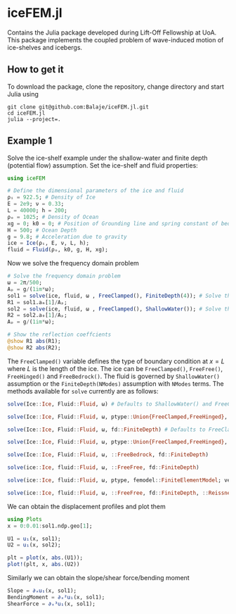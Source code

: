 # iceFEM.jl

Contains the Julia package developed during Lift-Off Fellowship at
UoA. This package implements the coupled problem of wave-induced
motion of ice-shelves and icebergs.

## How to get it

To download the package, clone the repository, change directory and
start Julia using

```shell
git clone git@github.com:Balaje/iceFEM.jl.git
cd iceFEM.jl
julia --project=.
```

## Example 1

Solve the ice-shelf example under the shallow-water and finite depth
(potential flow) assumption. Set the ice-shelf and fluid properties:

```julia
using iceFEM

# Define the dimensional parameters of the ice and fluid
ρᵢ = 922.5; # Density of Ice
E = 2e9; ν = 0.33;
L = 40000; h = 200;
ρₒ = 1025; # Density of Ocean
xg = 0; k0 = 0; # Position of Grounding line and spring constant of bedrock (0 if not available)
H = 500; # Ocean Depth
g = 9.8; # Acceleration due to gravity
ice = Ice(ρᵢ, E, ν, L, h);
fluid = Fluid(ρₒ, k0, g, H, xg);
```

Now we solve the frequency domain problem

```julia
# Solve the frequency domain problem
ω = 2π/500;
Aₚ = g/(1im*ω);
sol1 = solve(ice, fluid, ω , FreeClamped(), FiniteDepth(4)); # Solve the finite depth problem using 4 modes
R1 = sol1.aₘ[1]/Aₚ;
sol2 = solve(ice, fluid, ω , FreeClamped(), ShallowWater()); # Solve the shallow water problem
R2 = sol2.a₀[1]/Aₚ;
Aₚ = g/(1im*ω);

# Show the reflection coeffcients
@show R1 abs(R1);
@show R2 abs(R2);
```
The `FreeClamped()` variable defines the type of boundary condition at
$x=L$ where $L$ is the length of the ice. The ice can be
`FreeClamped()`, `FreeFree()`, `FreeHinged()` and `FreeBedrock()`. The
fluid is governed by `ShallowWater()` assumption or the
`FiniteDepth(NModes)` assumption with `NModes` terms. The methods
available for `solve` currently are as follows:

``` julia
solve(Ice::Ice, Fluid::Fluid, ω) # Defaults to ShallowWater() and FreeClamped()

solve(Ice::Ice, Fluid::Fluid, ω, ptype::Union{FreeClamped,FreeHinged}, ::ShallowWater)

solve(Ice::Ice, Fluid::Fluid, ω, fd::FiniteDepth) # Defaults to FreeClamped()

solve(Ice::Ice, Fluid::Fluid, ω, ptype::Union{FreeClamped,FreeHinged}, fd::FiniteDepth)

solve(Ice::Ice, Fluid::Fluid, ω, ::FreeBedrock, fd::FiniteDepth)

solve(ice::Ice, fluid::Fluid, ω, ::FreeFree, fd::FiniteDepth)

solve(ice::Ice, fluid::Fluid, ω, ptype, femodel::FiniteElementModel; verbosity)

solve(ice::Ice, fluid::Fluid, ω, ::FreeFree, fd::FiniteDepth, ::ReissnerMindlinIce; μ)
```

We can obtain the displacement profiles and plot them

``` julia
using Plots
x = 0:0.01:sol1.ndp.geo[1];

U1 = u₁(x, sol1);
U2 = u₁(x, sol2);

plt = plot(x, abs.(U1));
plot!(plt, x, abs.(U2))
```

Similarly we can obtain the slope/shear force/bending moment

``` julia
Slope = ∂ₓu₁(x, sol1);
BendingMoment = ∂ₓ²u₁(x, sol1);
ShearForce = ∂ₓ³u₁(x, sol1);
```
